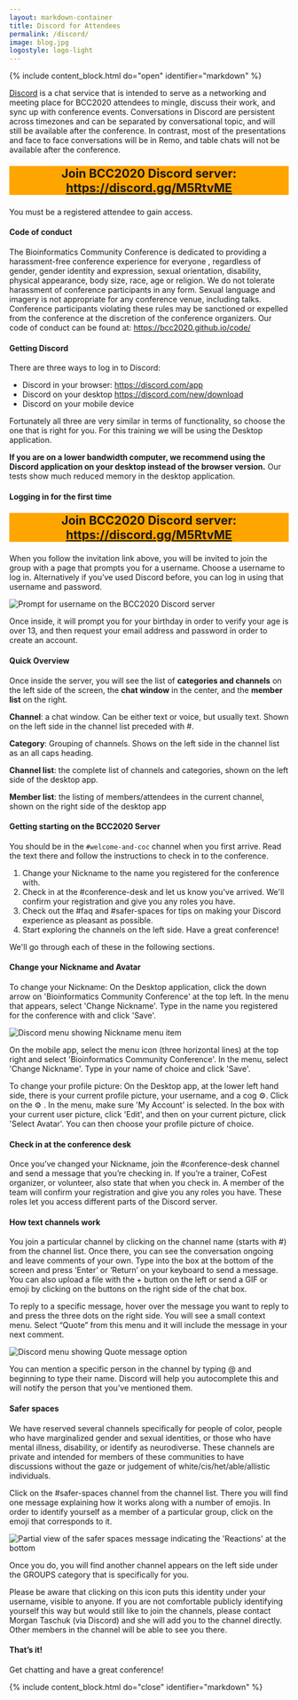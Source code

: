 ```yaml
---
layout: markdown-container
title: Discord for Attendees
permalink: /discord/
image: blog.jpg
logostyle: logo-light
---
```


<!--Important for markdown to render! Also make sure the page has a .md extension-->
{% include content_block.html do="open" identifier="markdown" %} <div markdown="1">


[Discord](https://www.discord.com) is a chat service that is intended to serve as a networking and meeting place for BCC2020 attendees to mingle, discuss their work, and sync up with conference events. Conversations in Discord are persistent across timezones and can be separated by conversational topic, and will still be available after the conference. In contrast, most of the presentations and face to face conversations will be in Remo, and table chats will not be available after the conference.

<div style="background:orange; font-size:16pt;text-align:center;">

<p><b>Join BCC2020 Discord server: <a href="https://discord.gg/M5RtvME">https://discord.gg/M5RtvME</a></b></p>

</div>

You must be a registered attendee to gain access.

#### Code of conduct

The Bioinformatics Community Conference is dedicated to providing a harassment-free conference experience for everyone , regardless of gender, gender identity and expression, sexual orientation, disability, physical appearance, body size, race, age or religion. We do not tolerate harassment of conference participants in any form. Sexual language and imagery is not appropriate for any conference venue, including talks. Conference participants violating these rules may be sanctioned or expelled from the conference at the discretion of the conference organizers. Our code of conduct can be found at: <https://bcc2020.github.io/code/>

#### Getting Discord

There are three ways to log in to Discord:
* Discord in your browser: <https://discord.com/app>
* Discord on your desktop <https://discord.com/new/download>
* Discord on your mobile device

Fortunately all three are very similar in terms of functionality, so choose the one that is right for you. For this training we will be using the Desktop application.

**If you are on a lower bandwidth computer, we recommend using the Discord application on your desktop instead of the browser version.** Our tests show much reduced memory in the desktop application.

#### Logging in for the first time

<div style="background:orange; font-size:16pt;text-align:center;">

<p><b>Join BCC2020 Discord server: <a href="https://discord.gg/M5RtvME">https://discord.gg/M5RtvME</a></b></p>

</div>

When you follow the invitation link above, you will be invited to join the group with a page that prompts you for a username. Choose a username to log in. Alternatively if you’ve used Discord before, you can log in using that username and password.

<img src="../img/posts/discord-invite.png" alt="Prompt for username on the BCC2020 Discord server">

Once inside, it will prompt you for your birthday in order to verify your age is over 13, and then request your email address and password in order to create an account.

#### Quick Overview

Once inside the server, you will see the list of **categories and channels** on the left side of the screen, the **chat window** in the center, and the **member list** on the right.

**Channel**: a chat window. Can be either text or voice, but usually text. Shown on the left side in the channel list preceded with #.

**Category**: Grouping of channels. Shows on the left side in the channel list as an all caps heading.

**Channel list**: the complete list of channels and categories, shown on the left side of the desktop app.

**Member list**: the listing of members/attendees in the current channel, shown on the right side of the desktop app

#### Getting starting on the BCC2020 Server

You should be in the `#welcome-and-coc` channel when you first arrive. Read the text there and follow the instructions to check in to the conference.

1. Change your Nickname to the name you registered for the conference with.
2. Check in at the #conference-desk and let us know you've arrived. We'll confirm your registration and give you any roles you have.
3. Check out the #faq and #safer-spaces for tips on making your Discord experience as pleasant as possible.
4. Start exploring the channels on the left side. Have a great conference!

We'll go through each of these in the following sections.

#### Change your Nickname and Avatar

To change your Nickname:
On the Desktop application, click the down arrow on 'Bioinformatics Community Conference' at the top left. In the menu that appears, select 'Change Nickname'. Type in the name you registered for the conference with and click 'Save'.

<img src="../img/posts/discord-nickname.png" alt="Discord menu showing Nickname menu item">

On the mobile app, select the menu icon (three horizontal lines) at the top right and select 'Bioinformatics Community Conference'. In the menu, select 'Change Nickname'. Type in your name of choice and click 'Save'.

To change your profile picture:
On the Desktop app, at the lower left hand side, there is your current profile picture, your username, and a cog ⚙. Click on the ⚙ . In the menu, make sure 'My Account' is selected. In the box with your current user picture, click 'Edit', and then on your current picture, click 'Select Avatar'. You can then choose your profile picture of choice.


#### Check in at the conference desk

Once you’ve changed your Nickname, join the #conference-desk channel and send a message that you’re checking in. If you’re a trainer, CoFest organizer, or volunteer, also state that when you check in. A member of the team will confirm your registration and give you any roles you have. These roles let you access different parts of the Discord server.

#### How text channels work

You join a particular channel by clicking on the channel name (starts with #) from the channel list. Once there, you can see the conversation ongoing and leave comments of your own. Type into the box at the bottom of the screen and press ‘Enter’ or ‘Return’ on your keyboard to send a message. You can also upload a file with the + button on the left or send a GIF or emoji by clicking on the buttons on the right side of the chat box.

To reply to a specific message, hover over the message you want to reply to and press the three dots on the right side. You will see a small context menu. Select “Quote” from this menu and it will include the message in your next comment.

<img src="../img/posts/discord-quote.png" alt="Discord menu showing Quote message option">

You can mention a specific person in the channel by typing @ and beginning to type their name. Discord will help you autocomplete this and will notify the person that you’ve mentioned them.


#### Safer spaces

We have reserved several channels specifically for people of color, people who have marginalized gender and sexual identities, or those who have mental illness, disability, or identify as neurodiverse. These channels are private and intended for members of these communities to have discussions without the gaze or judgement of white/cis/het/able/allistic individuals.

Click on the #safer-spaces channel from the channel list. There you will find one message explaining how it works along with a number of emojis. In order to identify yourself as a member of a particular group, click on the emoji that corresponds to it.

<img src="../img/posts/discord-saferspaces.png" alt="Partial view of the safer spaces message indicating the 'Reactions' at the bottom">

Once you do, you will find another channel appears on the left side under the GROUPS category that is specifically for you.

Please be aware that clicking on this icon puts this identity under your username, visible to anyone. If you are not comfortable publicly identifying yourself this way but would still like to join the channels, please contact Morgan Taschuk (via Discord) and she will add you to the channel directly. Other members in the channel will be able to see you there.

#### That’s it!

Get chatting and have a great conference!



</div> {% include content_block.html do="close" identifier="markdown" %}
